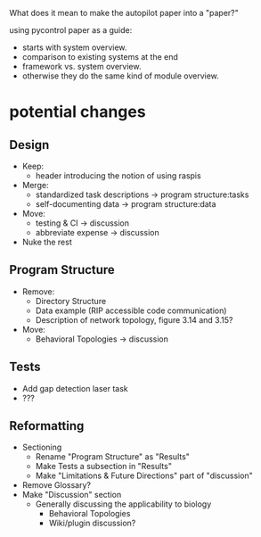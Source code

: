 What does it mean to make the autopilot paper into a "paper?"

using pycontrol paper as a guide:

- starts with system overview. 
- comparison to existing systems at the end
- framework vs. system overview. 
- otherwise they do the same kind of module overview.

# potential changes

## Design

- Keep:
	- header introducing the notion of using raspis
- Merge:
	- standardized task descriptions -> program structure:tasks
	- self-documenting data -> program structure:data
- Move:
	- testing & CI -> discussion
	- abbreviate expense -> discussion
- Nuke the rest

## Program Structure

- Remove:
	- Directory Structure
	- Data example (RIP accessible code communication)
	- Description of network topology, figure 3.14 and 3.15?
- Move:
	- Behavioral Topologies -> discussion

## Tests

- Add gap detection laser task
- ???


## Reformatting

- Sectioning
	- Rename "Program Structure" as "Results"
	- Make Tests a subsection in "Results"
	- Make "Limitations & Future Directions" part of "discussion"
- Remove Glossary?
- Make "Discussion" section
	- Generally discussing the applicability to biology
		- Behavioral Topologies
		- Wiki/plugin discussion?
